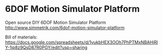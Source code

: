 # 6DOF Motion Simulator Platform

Open source DIY 6DOF Motion Simulator Platform http://www.simmetrik.com/6dof-motion-simulator-platform

Bill of materials: https://docs.google.com/spreadsheets/d/1yukbHEX3OOh7PhPTMxNBAHjRlY-1jp8z9QsD87R0PGY/edit?usp=sharing
